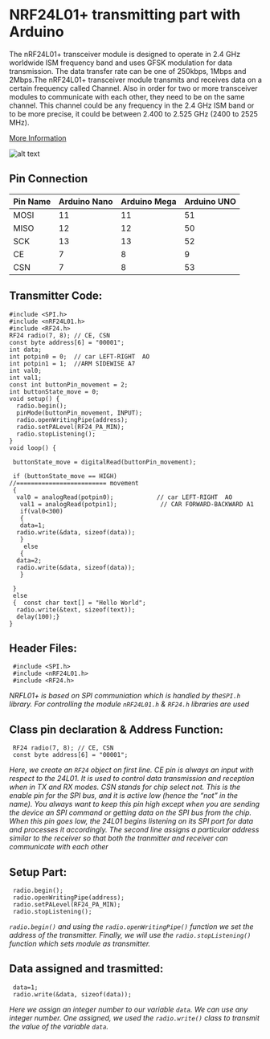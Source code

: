 # NRF24L01+ transmitting part with Arduino

The nRF24L01+ transceiver module is designed to operate in 2.4 GHz worldwide ISM frequency band and uses 
GFSK modulation for data transmission. The data transfer rate can be one of 250kbps, 1Mbps and 2Mbps.The 
nRF24L01+ transceiver module transmits and receives data on a certain frequency called Channel. Also in 
order for two or more transceiver modules to communicate with each other, they need to be on the same channel.
This channel could be any frequency in the 2.4 GHz ISM band or to be more precise, it could be between 2.400
to 2.525 GHz (2400 to 2525 MHz).

[More Information](https://lastminuteengineers.com/nrf24l01-arduino-wireless-communication)

![alt text](https://lastminuteengineers.com/wp-content/uploads/arduino/Arduino-Wiring-Fritzing-Connections-with-nRF24L01-PA-LNA-External-Antenna-Wireless-Module.png)


## Pin Connection

|Pin Name|Arduino Nano | Arduino Mega | Arduino UNO|
|---|---|---|---|
|MOSI|11|11|51|
|MISO|12|12|50|
|SCK|13|13|52|
|CE|7|8|9|
|CSN|7|8|53|
## Transmitter Code:
```
#include <SPI.h>
#include <nRF24L01.h>
#include <RF24.h>
RF24 radio(7, 8); // CE, CSN
const byte address[6] = "00001";
int data;
int potpin0 = 0;  // car LEFT-RIGHT  AO
int potpin1 = 1;  //ARM SIDEWISE A7
int val0;
int val1;
const int buttonPin_movement = 2;
int buttonState_move = 0;
void setup() {
  radio.begin();
  pinMode(buttonPin_movement, INPUT);
  radio.openWritingPipe(address);
  radio.setPALevel(RF24_PA_MIN);
  radio.stopListening();
}
void loop() {

 buttonState_move = digitalRead(buttonPin_movement);

 if (buttonState_move == HIGH)              //========================= movement 
 {
  val0 = analogRead(potpin0);            // car LEFT-RIGHT  AO
   val1 = analogRead(potpin1);            // CAR FORWARD-BACKWARD A1
   if(val0<300)
   {
   data=1;
  radio.write(&data, sizeof(data));
   }
    else 
   {
  data=2;
  radio.write(&data, sizeof(data));
   }
 
 }
 else   
 {  const char text[] = "Hello World";
  radio.write(&text, sizeof(text));
  delay(100);}
}
```




## Header Files:

```
 #include <SPI.h>
 #include <nRF24L01.h>
 #include <RF24.h>
```
*NRFL01+ is based on SPI communiation which is handled by the`SPI.h` library. For controlling the module `nRF24L01.h` & `RF24.h` libraries are used*

## Class pin declaration & Address Function:

```
 RF24 radio(7, 8); // CE, CSN
 const byte address[6] = "00001";
```
*Here, we create an `RF24` object on first line. CE pin is always an input with respect to the 24L01. It is used to control data transmission and reception when in TX and RX modes. CSN stands for chip select not. This is the enable pin for the SPI bus, and it is active low (hence the “not” in the name). You always want to keep this pin high except when you are sending the device an SPI command or getting data on the SPI bus from the chip. When this pin goes low, the 24L01 begins listening on its SPI port for data and processes it accordingly.
The second line assigns a particular address similar to the receiver so that both the tranmitter and receiver can communicate with each other*


## Setup Part:

```
 radio.begin();
 radio.openWritingPipe(address);
 radio.setPALevel(RF24_PA_MIN);
 radio.stopListening();
```
*`radio.begin()` and using the `radio.openWritingPipe()` function we set the address of the transmitter. Finally, we will use the `radio.stopListening()` function which sets module as transmitter.*



## Data assigned and trasmitted:

```
 data=1;
 radio.write(&data, sizeof(data));
```

*Here we assign an integer number to our variable `data`. We can use any integer number. One assigned, we used the `radio.write()` class to transmit the value of the variable `data`.*





























